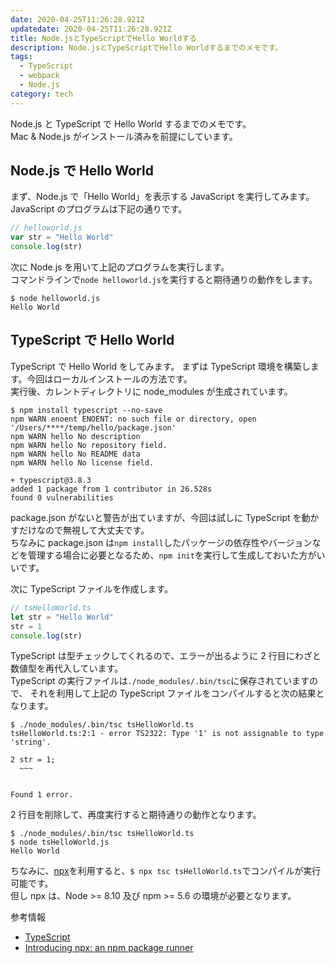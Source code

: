 ```yaml
---
date: 2020-04-25T11:26:28.921Z
updatedate: 2020-04-25T11:26:28.921Z
title: Node.jsとTypeScriptでHello Worldする
description: Node.jsとTypeScriptでHello Worldするまでのメモです。
tags:
  - TypeScript
  - webpack
  - Node.js
category: tech
---
```


Node.js と TypeScript で Hello World するまでのメモです。  
Mac & Node.js がインストール済みを前提にしています。

## Node.js で Hello World

まず、Node.js で「Hello World」を表示する JavaScript を実行してみます。\
JavaScript のプログラムは下記の通りです。

```javascript
// helloworld.js
var str = "Hello World"
console.log(str)
```

次に Node.js を用いて上記のプログラムを実行します。\
コマンドラインで`node helloworld.js`を実行すると期待通りの動作をします。

```shell
$ node helloworld.js
Hello World
```

## TypeScript で Hello World

TypeScript で Hello World をしてみます。
まずは TypeScript 環境を構築します。今回はローカルインストールの方法です。  
実行後、カレントディレクトリに node_modules が生成されています。

```shell
$ npm install typescript --no-save
npm WARN enoent ENOENT: no such file or directory, open '/Users/****/temp/hello/package.json'
npm WARN hello No description
npm WARN hello No repository field.
npm WARN hello No README data
npm WARN hello No license field.

+ typescript@3.8.3
added 1 package from 1 contributor in 26.528s
found 0 vulnerabilities
```

package.json がないと警告が出ていますが、今回は試しに TypeScript を動かすだけなので無視して大丈夫です。\
ちなみに package.json は`npm install`したパッケージの依存性やバージョンなどを管理する場合に必要となるため、`npm init`を実行して生成しておいた方がいいです。

次に TypeScript ファイルを作成します。

```typescript
// tsHelloWorld.ts
let str = "Hello World"
str = 1
console.log(str)
```

TypeScript は型チェックしてくれるので、エラーが出るように 2 行目にわざと数値型を再代入しています。 \
TypeScript の実行ファイルは`./node_modules/.bin/tsc`に保存されていますので、
それを利用して上記の TypeScript ファイルをコンパイルすると次の結果となります。

```shell
$ ./node_modules/.bin/tsc tsHelloWorld.ts
tsHelloWorld.ts:2:1 - error TS2322: Type '1' is not assignable to type 'string'.

2 str = 1;
  ~~~


Found 1 error.
```

2 行目を削除して、再度実行すると期待通りの動作となります。

```shell
$ ./node_modules/.bin/tsc tsHelloWorld.ts
$ node tsHelloWorld.js
Hello World
```

ちなみに、[npx](https://www.npmjs.com/package/npx)を利用すると、`$ npx tsc tsHelloWorld.ts`でコンパイルが実行可能です。  
但し npx は、Node >= 8.10 及び npm >= 5.6 の環境が必要となります。

参考情報

- [TypeScript](https://www.typescriptlang.org/)
- [Introducing npx: an npm package runner](https://medium.com/@maybekatz/introducing-npx-an-npm-package-runner-55f7d4bd282b)
